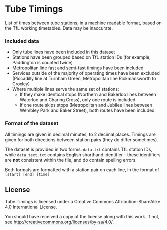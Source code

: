 # Tube Timings
List of times between tube stations, in a machine readable format, based on the TfL working timetables. Data may be inaccurate.

### Included data
- Only tube lines have been included in this dataset
- Stations have been grouped based on TfL station IDs (for example, Paddington is counted twice)
- Metropolitan line fast and semi-fast timings have been included
- Services outside of the majority of operating times have been excluded (Piccadilly line at Turnham Green, Metropolitan line Rickmansworth to Croxley)
- Where multiple lines serve the same set of stations:
    - If they make identical stops (Northern and Bakerloo lines between Waterloo and Charing Cross), only one route is included
    - If one route skips stops (Metropolitan and Jubilee lines between Wembley Park and Baker Street), both routes have been included

### Format of the dataset
All timings are given in decimal minutes, to 2 decimal places. Timings are given for both directions between station pairs (they do differ sometimes).

The dataset is provided in two forms. `data.txt` contains TfL station IDs, while `data_text.txt` contains English shorthand identifier - these identifiers are **not** consistent within the file, and do contain spelling errors.

Both formats are formatted with a station pair on each line, in the format of `[start] [end] [time]`

## License
Tube Timings is licensed under a
Creative Commons Attribution-ShareAlike 4.0 International License.

You should have received a copy of the license along with this
work.  If not, see <http://creativecommons.org/licenses/by-sa/4.0/>.
